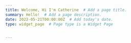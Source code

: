 ```yaml
---
title: Welcome, Hi I'm Catherine  # Add a page title.
summary: Hello!  # Add a page description.
date: 2022-05-21T00:00:00Z  # Add today's date.
type: widget_page  # Page type is a Widget Page


---
```

